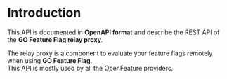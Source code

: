 # Introduction

This API is documented in **OpenAPI format** and describe the REST API of the **GO Feature Flag relay proxy**.

The relay proxy is a component to evaluate your feature flags remotely when using **GO Feature Flag**.  
This API is mostly used by all the OpenFeature providers.
